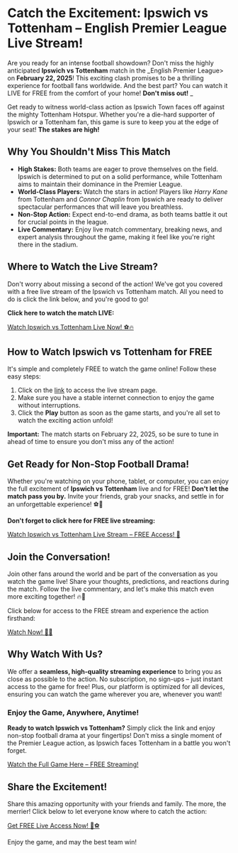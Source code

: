 # Catch the Excitement: Ipswich vs Tottenham – English Premier League Live Stream!

Are you ready for an intense football showdown? Don't miss the highly anticipated **Ipswich vs Tottenham** match in the _English Premier League\> on **February 22, 2025**! This exciting clash promises to be a thrilling experience for football fans worldwide. And the best part? You can watch it LIVE for FREE from the comfort of your home! **Don't miss out!** _

Get ready to witness world-class action as Ipswich Town faces off against the mighty Tottenham Hotspur. Whether you're a die-hard supporter of Ipswich or a Tottenham fan, this game is sure to keep you at the edge of your seat! **The stakes are high!**

## Why You Shouldn't Miss This Match

- **High Stakes:** Both teams are eager to prove themselves on the field. Ipswich is determined to put on a solid performance, while Tottenham aims to maintain their dominance in the Premier League.
- **World-Class Players:** Watch the stars in action! Players like _Harry Kane_ from Tottenham and _Connor Chaplin_ from Ipswich are ready to deliver spectacular performances that will leave you breathless.
- **Non-Stop Action:** Expect end-to-end drama, as both teams battle it out for crucial points in the league.
- **Live Commentary:** Enjoy live match commentary, breaking news, and expert analysis throughout the game, making it feel like you're right there in the stadium.

## Where to Watch the Live Stream?

Don't worry about missing a second of the action! We've got you covered with a free live stream of the Ipswich vs Tottenham match. All you need to do is click the link below, and you're good to go!

**Click here to watch the match LIVE:**

[Watch Ipswich vs Tottenham Live Now! ⚽🔥](https://tinyurl.com/livestreamfreeo?st=Ipswich+vs+Tottenham&si=gh)

## How to Watch Ipswich vs Tottenham for FREE

It's simple and completely FREE to watch the game online! Follow these easy steps:

1. Click on the [link](https://tinyurl.com/livestreamfreeo?st=Ipswich+vs+Tottenham&si=gh) to access the live stream page.
2. Make sure you have a stable internet connection to enjoy the game without interruptions.
3. Click the **Play** button as soon as the game starts, and you're all set to watch the exciting action unfold!

**Important:** The match starts on February 22, 2025, so be sure to tune in ahead of time to ensure you don't miss any of the action!

## Get Ready for Non-Stop Football Drama!

Whether you're watching on your phone, tablet, or computer, you can enjoy the full excitement of **Ipswich vs Tottenham** live and for FREE! **Don't let the match pass you by.** Invite your friends, grab your snacks, and settle in for an unforgettable experience! ⚽📱

**Don't forget to click here for FREE live streaming:**

[Watch Ipswich vs Tottenham Live Stream – FREE Access! 🎉](https://tinyurl.com/livestreamfreeo?st=Ipswich+vs+Tottenham&si=gh)

## Join the Conversation!

Join other fans around the world and be part of the conversation as you watch the game live! Share your thoughts, predictions, and reactions during the match. Follow the live commentary, and let's make this match even more exciting together! 🔥💬

Click below for access to the FREE stream and experience the action firsthand:

[Watch Now! 📲🔥](https://tinyurl.com/livestreamfreeo?st=Ipswich+vs+Tottenham&si=gh)

## Why Watch With Us?

We offer a **seamless, high-quality streaming experience** to bring you as close as possible to the action. No subscription, no sign-ups – just instant access to the game for free! Plus, our platform is optimized for all devices, ensuring you can watch the game wherever you are, whenever you want!

### Enjoy the Game, Anywhere, Anytime!

**Ready to watch Ipswich vs Tottenham?** Simply click the link and enjoy non-stop football drama at your fingertips! Don't miss a single moment of the Premier League action, as Ipswich faces Tottenham in a battle you won't forget.

[Watch the Full Game Here – FREE Streaming!](https://tinyurl.com/livestreamfreeo?st=Ipswich+vs+Tottenham&si=gh)

## Share the Excitement!

Share this amazing opportunity with your friends and family. The more, the merrier! Click below to let everyone know where to catch the action:

[Get FREE Live Access Now! 🎉⚽](https://tinyurl.com/livestreamfreeo?st=Ipswich+vs+Tottenham&si=gh)

Enjoy the game, and may the best team win!
